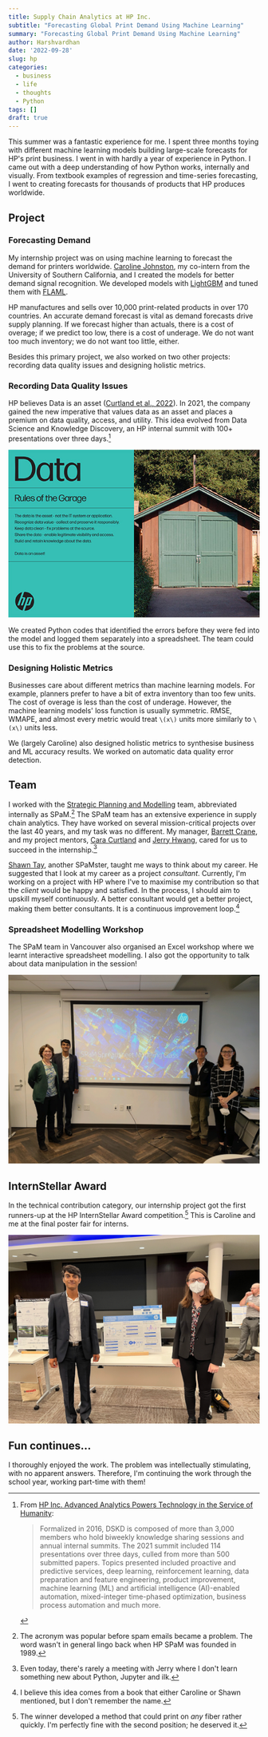 ```yaml
---
title: Supply Chain Analytics at HP Inc.
subtitle: "Forecasting Global Print Demand Using Machine Learning"
summary: "Forecasting Global Print Demand Using Machine Learning"
author: Harshvardhan
date: '2022-09-28'
slug: hp
categories:
  - business
  - life
  - thoughts
  - Python
tags: []
draft: true
---
```


This summer was a fantastic experience for me. I spent three months toying with different machine learning models building large-scale forecasts for HP's print business. I went in with hardly a year of experience in Python. I came out with a deep understanding of how Python works, internally and visually. From textbook examples of regression and time-series forecasting, I went to creating forecasts for thousands of products that HP produces worldwide.

## Project

### Forecasting Demand

My internship project was on using machine learning to forecast the demand for printers worldwide. [Caroline Johnston](https://www.linkedin.com/in/caroline-johnston39/), my co-intern from the University of Southern California, and I created the models for better demand signal recognition. We developed models with [LightGBM](https://lightgbm.readthedocs.io/en/v3.3.2/) and tuned them with [FLAML](https://github.com/microsoft/FLAML).

HP manufactures and sells over 10,000 print-related products in over 170 countries. An accurate demand forecast is vital as demand forecasts drive supply planning. If we forecast higher than actuals, there is a cost of overage; if we predict too low, there is a cost of underage. We do not want too much inventory; we do not want too little, either.

Besides this primary project, we also worked on two other projects: recording data quality issues and designing holistic metrics.

### Recording Data Quality Issues

HP believes Data is an asset ([Curtland et al., 2022](https://pubsonline.informs.org/do/10.1287/orms.2022.02.18/full/)). In 2021, the company gained the new imperative that values data as an asset and places a premium on data quality, access, and utility. This idea evolved from Data Science and Knowledge Discovery, an HP internal summit with 100+ presentations over three days.[^1]

[^1]: From [HP Inc. Advanced Analytics Powers Technology in the Service of Humanity](https://pubsonline.informs.org/do/10.1287/orms.2022.02.18/full/):

    > Formalized in 2016, DSKD is composed of more than 3,000 members who hold biweekly knowledge sharing sessions and annual internal summits. The 2021 summit included 114 presentations over three days, culled from more than 500 submitted papers. Topics presented included proactive and predictive services, deep learning, reinforcement learning, data preparation and feature engineering, product improvement, machine learning (ML) and artificial intelligence (AI)-enabled automation, mixed-integer time-phased optimization, business process automation and much more.

![](images/hp_data_rules_of_the_garage-WEB.jpeg)

We created Python codes that identified the errors before they were fed into the model and logged them separately into a spreadsheet. The team could use this to fix the problems at the source.

### Designing Holistic Metrics

Businesses care about different metrics than machine learning models. For example, planners prefer to have a bit of extra inventory than too few units. The cost of overage is less than the cost of underage. However, the machine learning models' loss function is usually symmetric. RMSE, WMAPE, and almost every metric would treat `\(x\)` units more similarly to `\(x\)` units less.

We (largely Caroline) also designed holistic metrics to synthesise business and ML accuracy results. We worked on automatic data quality error detection.

## Team

I worked with the [Strategic Planning and Modelling](https://www.wikiwand.com/en/HP_SPaM) team, abbreviated internally as SPaM.[^2] The SPaM team has an extensive experience in supply chain analytics. They have worked on several mission-critical projects over the last 40 years, and my task was no different. My manager, [Barrett Crane](https://www.linkedin.com/in/barrett-crane-a3a239/), and my project mentors, [Cara Curtland](https://www.linkedin.com/in/caracurtland/) and [Jerry Hwang](https://www.linkedin.com/in/jerry-hwang-445191/), cared for us to succeed in the internship.[^3]

[^2]: The acronym was popular before spam emails became a problem. The word wasn't in general lingo back when HP SPaM was founded in 1989.

[^3]: Even today, there's rarely a meeting with Jerry where I don't learn something new about Python, Jupyter and ilk.

[Shawn Tay](https://www.linkedin.com/in/stay/), another SPaMster, taught me ways to think about my career. He suggested that I look at my career as a project *consultant*. Currently, I'm working on a project with HP where I've to maximise my contribution so that the *client* would be happy and satisfied. In the process, I should aim to upskill myself continuously. A better consultant would get a better project, making them better consultants. It is a continuous improvement loop.[^4]

[^4]: I believe this idea comes from a book that either Caroline or Shawn mentioned, but I don't remember the name.

### Spreadsheet Modelling Workshop

The SPaM team in Vancouver also organised an Excel workshop where we learnt interactive spreadsheet modelling. I also got the opportunity to talk about data manipulation in the session!

![](images/20220707_170231.png)

## InternStellar Award

In the technical contribution category, our internship project got the first runners-up at the HP InternStellar Award competition.[^5] This is Caroline and me at the final poster fair for interns.

[^5]: The winner developed a method that could print on *any* fiber rather quickly. I'm perfectly fine with the second position; he deserved it.

![](images/IMG_4431.png)

## Fun continues...

I thoroughly enjoyed the work. The problem was intellectually stimulating, with no apparent answers. Therefore, I'm continuing the work through the school year, working part-time with them!
